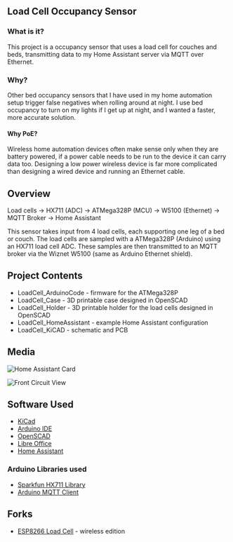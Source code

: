 ## Load Cell Occupancy Sensor

### What is it?
This project is a occupancy sensor that uses a load cell for couches and beds, transmitting data to my Home Assistant server via MQTT over Ethernet.

### Why?
Other bed occupancy sensors that I have used in my home automation setup trigger false negatives when rolling around at night.  I use bed occupancy to turn on my lights if I get up at night, and I wanted a faster, more accurate solution.

#### Why PoE?
Wireless home automation devices often make sense only when they are battery powered, if a power cable needs to be run to the device it can carry data too.  Designing a low power wireless device is far more complicated than designing a wired device and running an Ethernet cable.

## Overview
Load cells → HX711 (ADC) → ATMega328P (MCU) → W5100 (Ethernet) → MQTT Broker → Home Assistant

This sensor takes input from 4 load cells, each supporting one leg of a bed or couch.  The load cells are sampled with a ATMega328P (Arduino) using an HX711 load cell ADC.  These samples are then transmitted to an MQTT broker via the Wiznet W5100 (same as Arduino Ethernet shield).

## Project Contents
-  LoadCell_ArduinoCode - firmware for the ATMega328P
-  LoadCell_Case - 3D printable case designed in OpenSCAD
-  LoadCell_Holder - 3D printable holder for the load cells designed in OpenSCAD
-  LoadCell_HomeAssistant - example Home Assistant configuration
-  LoadCell_KiCAD - schematic and PCB

## Media
![Home Assistant Card](https://raw.githubusercontent.com/newAM/LoadCellOccupany/master/LoadCell_Media/LoadCell_Media_HASSCard.png)

![Front Circuit View](https://raw.githubusercontent.com/newAM/LoadCellOccupany/master/LoadCell_Media/LoadCell_Media_FrontCircuitView.jpg)

## Software Used
- [KiCad](http://kicad-pcb.org/)
- [Arduino IDE](https://www.arduino.cc/en/Main/Software)
- [OpenSCAD](http://www.openscad.org/)
- [Libre Office](https://www.libreoffice.org/)
- [Home Assistant](https://www.home-assistant.io/)

### Arduino Libraries used
- [Sparkfun HX711 Library](https://github.com/bogde/HX711)
- [Arduino MQTT Client](https://github.com/knolleary/pubsubclient)

## Forks
- [ESP8266 Load Cell](https://github.com/Skaronator/ESP8266-Load-Cell) - wireless edition